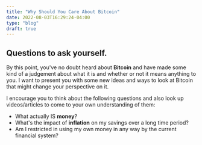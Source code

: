 ```yaml
---
title: "Why Should You Care About Bitcoin"
date: 2022-08-03T16:29:24-04:00
type: "blog"
draft: true
---
```


## Questions to ask yourself.

By this point, you've no doubt heard about **Bitcoin** and have made some kind of a judgement about what it is and whether or not it means anything to you. I want to present you with some new ideas and ways to look at Bitcoin that might change your perspective on it.

I encourage you to think about the following questions and also look up videos/articles to come to your own understanding of them:

- What actually IS **money**?
- What's the impact of **inflation** on my savings over a long time period?
- Am I restricted in using my own money in any way by the current financial system?
